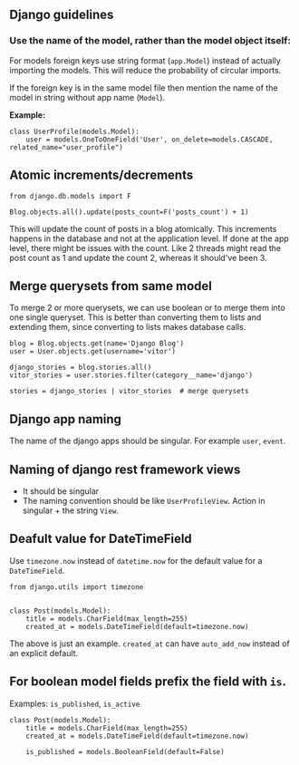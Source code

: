 ## Django guidelines

### Use the name of the model, rather than the model object itself:
For models foreign keys use string format (`app.Model`) instead of actually importing the models. This will reduce
the probability of circular imports.

If the foreign key is in the same model file then mention the name of the model in string without app name (`Model`).

**Example:**

```
class UserProfile(models.Model):
    user = models.OneToOneField('User', on_delete=models.CASCADE, related_name="user_profile")
```

## Atomic increments/decrements

```
from django.db.models import F

Blog.objects.all().update(posts_count=F('posts_count') + 1)
```

This will update the count of posts in a blog atomically. This increments happens in the database and not at the application
level. If done at the app level, there might be issues with the count. Like 2 threads might read the post count as 1 and 
update the count 2, whereas it should've been 3.


## Merge querysets from same model

To merge 2 or more querysets, we can use boolean or to merge them into one single queryset. This is better than converting 
them to lists and extending them, since converting to lists makes database calls.

```
blog = Blog.objects.get(name='Django Blog')
user = User.objects.get(username='vitor')

django_stories = blog.stories.all()
vitor_stories = user.stories.filter(category__name='django')

stories = django_stories | vitor_stories  # merge querysets
```

## Django app naming

The name of the django apps should be singular. For example `user`, `event`.

## Naming of django rest framework views

- It should be singular
- The naming convention should be like `UserProfileView`. Action in singular + the string `View`. 

## Deafult value for DateTimeField

Use `timezone.now` instead of `datetime.now` for the default value for a `DateTimeField`.

```
from django.utils import timezone


class Post(models.Model):
    title = models.CharField(max_length=255)
    created_at = models.DateTimeField(default=timezone.now)
```

The above is just an example. `created_at` can have `auto_add_now` instead of an explicit default.

## For boolean model fields prefix the field with `is`.

Examples: `is_published`, `is_active`

```
class Post(models.Model):
    title = models.CharField(max_length=255)
    created_at = models.DateTimeField(default=timezone.now)
    
    is_published = models.BooleanField(default=False)
```
